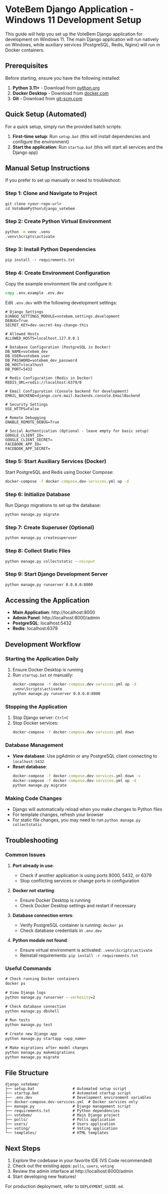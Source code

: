# VoteBem Django Application - Windows 11 Development Setup

This guide will help you set up the VoteBem Django application for development on Windows 11. The main Django application will run natively on Windows, while auxiliary services (PostgreSQL, Redis, Nginx) will run in Docker containers.

## Prerequisites

Before starting, ensure you have the following installed:

1. **Python 3.11+** - Download from [python.org](https://www.python.org/downloads/)
2. **Docker Desktop** - Download from [docker.com](https://www.docker.com/products/docker-desktop/)
3. **Git** - Download from [git-scm.com](https://git-scm.com/download/win)

## Quick Setup (Automated)

For a quick setup, simply run the provided batch scripts:

1. **First-time setup**: Run `setup.bat` (this will install dependencies and configure the environment)
2. **Start the application**: Run `startup.bat` (this will start all services and the Django app)

## Manual Setup Instructions

If you prefer to set up manually or need to troubleshoot:

### Step 1: Clone and Navigate to Project

```cmd
git clone <your-repo-url>
cd VotoBomPython\django_votebem
```

### Step 2: Create Python Virtual Environment

```cmd
python -m venv .venv
.venv\Scripts\activate
```

### Step 3: Install Python Dependencies

```cmd
pip install -r requirements.txt
```

### Step 4: Create Environment Configuration

Copy the example environment file and configure it:

```cmd
copy .env.example .env.dev
```

Edit `.env.dev` with the following development settings:

```env
# Django Settings
DJANGO_SETTINGS_MODULE=votebem.settings.development
DEBUG=True
SECRET_KEY=dev-secret-key-change-this

# Allowed Hosts
ALLOWED_HOSTS=localhost,127.0.0.1

# Database Configuration (PostgreSQL in Docker)
DB_NAME=votebem_dev
DB_USER=votebem_user
DB_PASSWORD=votebem_dev_password
DB_HOST=localhost
DB_PORT=5432

# Redis Configuration (Redis in Docker)
REDIS_URL=redis://localhost:6379/0

# Email Configuration (Console backend for development)
EMAIL_BACKEND=django.core.mail.backends.console.EmailBackend

# Security Settings
USE_HTTPS=False

# Remote Debugging
ENABLE_REMOTE_DEBUG=True

# Social Authentication (Optional - leave empty for basic setup)
GOOGLE_CLIENT_ID=
GOOGLE_CLIENT_SECRET=
FACEBOOK_APP_ID=
FACEBOOK_APP_SECRET=
```

### Step 5: Start Auxiliary Services (Docker)

Start PostgreSQL and Redis using Docker Compose:

```cmd
docker-compose -f docker-compose.dev-services.yml up -d
```

### Step 6: Initialize Database

Run Django migrations to set up the database:

```cmd
python manage.py migrate
```

### Step 7: Create Superuser (Optional)

```cmd
python manage.py createsuperuser
```

### Step 8: Collect Static Files

```cmd
python manage.py collectstatic --noinput
```

### Step 9: Start Django Development Server

```cmd
python manage.py runserver 0.0.0.0:8000
```

## Accessing the Application

- **Main Application**: http://localhost:8000
- **Admin Panel**: http://localhost:8000/admin
- **PostgreSQL**: localhost:5432
- **Redis**: localhost:6379

## Development Workflow

### Starting the Application Daily

1. Ensure Docker Desktop is running
2. Run `startup.bat` or manually:
   ```cmd
   docker-compose -f docker-compose.dev-services.yml up -d
   .venv\Scripts\activate
   python manage.py runserver 0.0.0.0:8000
   ```

### Stopping the Application

1. Stop Django server: `Ctrl+C`
2. Stop Docker services:
   ```cmd
   docker-compose -f docker-compose.dev-services.yml down
   ```

### Database Management

- **View database**: Use pgAdmin or any PostgreSQL client connecting to `localhost:5432`
- **Reset database**: 
  ```cmd
  docker-compose -f docker-compose.dev-services.yml down -v
  docker-compose -f docker-compose.dev-services.yml up -d
  python manage.py migrate
  ```

### Making Code Changes

- Django will automatically reload when you make changes to Python files
- For template changes, refresh your browser
- For static file changes, you may need to run `python manage.py collectstatic`

## Troubleshooting

### Common Issues

1. **Port already in use**: 
   - Check if another application is using ports 8000, 5432, or 6379
   - Stop conflicting services or change ports in configuration

2. **Docker not starting**:
   - Ensure Docker Desktop is running
   - Check Docker Desktop settings and restart if necessary

3. **Database connection errors**:
   - Verify PostgreSQL container is running: `docker ps`
   - Check database credentials in `.env.dev`

4. **Python module not found**:
   - Ensure virtual environment is activated: `.venv\Scripts\activate`
   - Reinstall requirements: `pip install -r requirements.txt`

### Useful Commands

```cmd
# Check running Docker containers
docker ps

# View Django logs
python manage.py runserver --verbosity=2

# Check database connection
python manage.py dbshell

# Run tests
python manage.py test

# Create new Django app
python manage.py startapp <app_name>

# Make migrations after model changes
python manage.py makemigrations
python manage.py migrate
```

## File Structure

```
django_votebem/
├── setup.bat                 # Automated setup script
├── startup.bat               # Automated startup script
├── .env.dev                  # Development environment variables
├── docker-compose.dev-services.yml  # Docker services only
├── manage.py                 # Django management script
├── requirements.txt          # Python dependencies
├── votebem/                  # Main Django project
├── polls/                    # Polls application
├── users/                    # Users application
├── voting/                   # Voting application
└── templates/                # HTML templates
```

## Next Steps

1. Explore the codebase in your favorite IDE (VS Code recommended)
2. Check out the existing apps: `polls`, `users`, `voting`
3. Review the admin interface at http://localhost:8000/admin
4. Start developing new features!

For production deployment, refer to `DEPLOYMENT_GUIDE.md`.